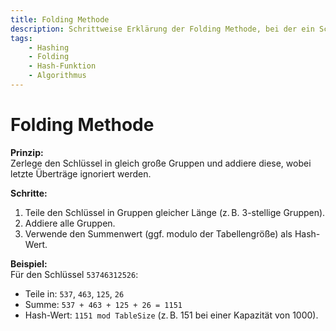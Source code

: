 ```yaml
---
title: Folding Methode
description: Schrittweise Erklärung der Folding Methode, bei der ein Schlüssel in Gruppen zerlegt und addiert wird, um den Hash-Wert zu ermitteln.
tags:
    - Hashing
    - Folding
    - Hash-Funktion
    - Algorithmus
---
```


# Folding Methode

**Prinzip:**  
Zerlege den Schlüssel in gleich große Gruppen und addiere diese, wobei letzte Überträge ignoriert werden.

**Schritte:**
1. Teile den Schlüssel in Gruppen gleicher Länge (z. B. 3-stellige Gruppen).
2. Addiere alle Gruppen.
3. Verwende den Summenwert (ggf. modulo der Tabellengröße) als Hash-Wert.

**Beispiel:**  
Für den Schlüssel `53746312526`:
- Teile in: `537`, `463`, `125`, `26`
- Summe: `537 + 463 + 125 + 26 = 1151`
- Hash-Wert: `1151 mod TableSize` (z. B. 151 bei einer Kapazität von 1000).

